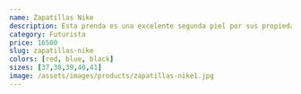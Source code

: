 ```yaml
---
name: Zapatillas Nike
description: Esta prenda es una excelente segunda piel por sus propiedades térmicas. Posee un tratamiento antipilling en su cara externa que mantiene por más tiempo el aspecto original de la prenda. Por su aspecto y diseño, esta prenda resulta versátil tanto para su uso outdoor como su uso urbano. No es impermeable. Es de secado rápido. No requiere el uso de plancha.
category: Futurista
price: 16500
slug: zapatillas-nike
colors: [red, blue, black]
sizes: [37,38,39,40,41]
image: /assets/images/products/zapatillas-nike1.jpg
---
```


